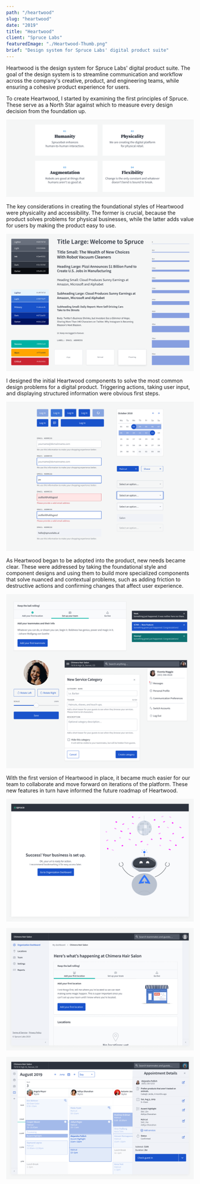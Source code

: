 ```yaml
---
path: "/heartwood"
slug: "heartwood"
date: "2019"
title: "Heartwood"
client: "Spruce Labs"
featuredImage: "./Heartwood-Thumb.png"
brief: "Design system for Spruce Labs' digital product suite"
---
```


Heartwood is the design system for Spruce Labs' digital product suite. The goal of the design system is to streamline communication and workflow across the company's creative, product, and engineering teams, while ensuring a cohesive product experience for users.

To create Heartwood, I started by examining the first principles of Spruce. These serve as a North Star against which to measure every design decision from the foundation up.

![Spruce's First Principles which inspired Heartwood](./images/HW-First-Principles.png)

The key considerations in creating the foundational styles of Heartwood were physicality and accessibility. The former is crucial, because the product solves problems for physical businesses, while the latter adds value for users by making the product easy to use.

![Base styles for color, type, dimension, and layers](./images/HW-Styles.png)

I designed the initial Heartwood components to solve the most common design problems for a digital product. Triggering actions, taking user input, and displaying structured information were obvious first steps.

![First round of component designs](./images/HW-Components-01.png)

As Heartwood began to be adopted into the product, new needs became clear. These were addressed by taking the foundational style and component designs and using them to build more specialized components that solve nuanced and contextual problems, such as adding friction to destructive actions and confirming changes that affect user experience.

![Round two of component designs](./images/HW-Components-02.png)

With the first version of Heartwood in place, it became much easier for our team to collaborate and move forward on iterations of the platform. These new features in turn have informed the future roadmap of Heartwood.

![Celebrating with the user who just set up their business](./images/HW-Example-02.png)

![Onboarding cards were added to solve common challenges](./images/HW-Example-01.png)

![An example of the calendar with Sprucebot's booking skill enabled](./images/HW-Example-03.png)
